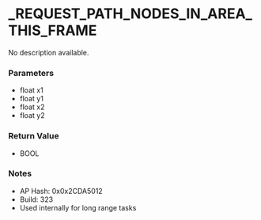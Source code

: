 # _REQUEST_PATH_NODES_IN_AREA_THIS_FRAME

No description available.

### Parameters
* float x1
* float y1
* float x2
* float y2

### Return Value
* BOOL

### Notes
* AP Hash: 0x0x2CDA5012
* Build: 323
* Used internally for long range tasks

